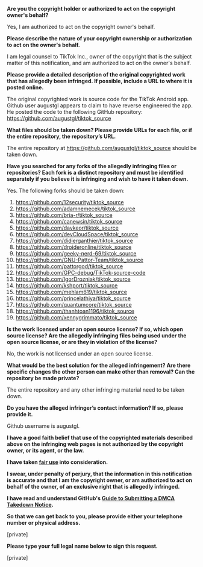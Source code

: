 **Are you the copyright holder or authorized to act on the copyright owner's behalf?**

Yes, I am authorized to act on the copyright owner's behalf.

**Please describe the nature of your copyright ownership or authorization to act on the owner's behalf.**

I am legal counsel to TikTok Inc., owner of the copyright that is the subject matter of this notification, and am authorized to act on the owner's behalf.

**Please provide a detailed description of the original copyrighted work that has allegedly been infringed. If possible, include a URL to where it is posted online.**

The original copyrighted work is source code for the TikTok Android app. Github user augustgl appears to claim to have reverse engineered the app. He posted the code to the following GitHub repository: https://github.com/augustgl/tiktok_source

**What files should be taken down? Please provide URLs for each file, or if the entire repository, the repository’s URL.**

The entire repository at https://github.com/augustgl/tiktok_source should be taken down.

**Have you searched for any forks of the allegedly infringing files or repositories? Each fork is a distinct repository and must be identified separately if you believe it is infringing and wish to have it taken down.**

Yes. The following forks should be taken down:
1. https://github.com/12security/tiktok_source
2. https://github.com/adamnemecek/tiktok_source
3. https://github.com/bria-r/tiktok_source
4. https://github.com/canewsin/tiktok_source
5. https://github.com/davkeor/tiktok_source
6. https://github.com/devCloudSpace/tiktok_source
7. https://github.com/didierganthier/tiktok_source
8. https://github.com/droideronline/tiktok_source
9. https://github.com/geeky-nerd-69/tiktok_source
10. https://github.com/GNU-Pattor-Team/tiktok_source
11. https://github.com/pattorgod/tiktok_source
12. https://github.com/GPC-debug/TikTok-source-code
13. https://github.com/IgorDrozniak/tiktok_source
14. https://github.com/kshport/tiktok_source
15. https://github.com/mehlam619/tiktok_source
16. https://github.com/princelathiya/tiktok_source
17. https://github.com/quantumcore/tiktok_source
18. https://github.com/thanhtoan1196/tiktok_source
19. https://github.com/xennygrimmato/tiktok_source

**Is the work licensed under an open source license? If so, which open source license? Are the allegedly infringing files being used under the open source license, or are they in violation of the license?**

No, the work is not licensed under an open source license.

**What would be the best solution for the alleged infringement? Are there specific changes the other person can make other than removal? Can the repository be made private?**

The entire repository and any other infringing material need to be taken down.

**Do you have the alleged infringer’s contact information? If so, please provide it.**

Github username is augustgl.

**I have a good faith belief that use of the copyrighted materials described above on the infringing web pages is not authorized by the copyright owner, or its agent, or the law.**

**I have taken <a href="https://www.lumendatabase.org/topics/22">fair use</a> into consideration.**

**I swear, under penalty of perjury, that the information in this notification is accurate and that I am the copyright owner, or am authorized to act on behalf of the owner, of an exclusive right that is allegedly infringed.**

**I have read and understand GitHub's <a href="https://docs.github.com/articles/guide-to-submitting-a-dmca-takedown-notice/">Guide to Submitting a DMCA Takedown Notice</a>.**

**So that we can get back to you, please provide either your telephone number or physical address.**

[private]  

**Please type your full legal name below to sign this request.**

[private]
